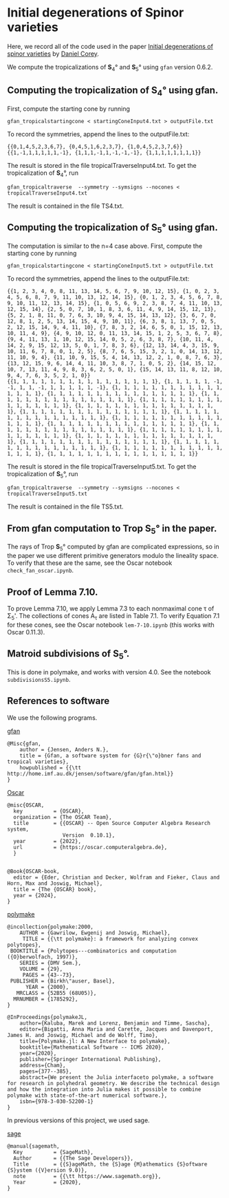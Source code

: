 # Initial degenerations of Spinor varieties

Here, we record all of the code used in the paper <a href="https://arxiv.org/abs/2104.03442">Initial degenerations of spinor varieties</a> by <a href="https://www.danieljcorey.com/">Daniel Corey</a>. 

We compute the tropicalizations of <b>S</b><sub>4</sub>&deg; and <b>S</b><sub>5</sub>&deg; using `gfan` version 0.6.2. 


## Computing the tropicalization of <b>S</b><sub>4</sub>&deg; using  gfan.
First, compute the starting cone by running
```
gfan_tropicalstartingcone < startingConeInput4.txt > outputFile.txt
```
To record the symmetries, append the lines to the outputFile.txt: 
```
{{0,1,4,5,2,3,6,7}, {0,4,5,1,6,2,3,7}, {1,0,4,5,2,3,7,6}}
{{1,-1,1,1,1,1,1,-1}, {1,1,1,-1,1,-1,-1,-1}, {1,1,1,1,1,1,1,1}}
```
The result is stored in the file tropicalTraverseInput4.txt. To get the tropicalization of <b>S</b><sub>4</sub>&deg;, run
```
gfan_tropicaltraverse  --symmetry --symsigns --nocones < tropicalTraverseInput4.txt
```
The result is contained in the file TS4.txt.

## Computing the tropicalization of <b>S</b><sub>5</sub>&deg; using  gfan.
The computation is similar to the n=4 case above. First, compute the starting cone by running
```
gfan_tropicalstartingcone < startingConeInput5.txt > outputFile.txt
```
To record the symmetries, append the lines to the outputFile.txt: 
```
{{1, 2, 3, 4, 0, 8, 11, 13, 14, 5, 6, 7, 9, 10, 12, 15}, {1, 0, 2, 3, 4, 5, 6, 8, 7, 9, 11, 10, 13, 12, 14, 15}, {0, 1, 2, 3, 4, 5, 6, 7, 8, 9, 10, 11, 12, 13, 14, 15}, {1, 0, 5, 6, 9, 2, 3, 8, 7, 4, 11, 10, 13, 12, 15, 14}, {2, 5, 0, 7, 10, 1, 8, 3, 6, 11, 4, 9, 14, 15, 12, 13}, {5, 2, 1, 8, 11, 0, 7, 6, 3, 10, 9, 4, 15, 14, 13, 12}, {3, 6, 7, 0, 12, 8, 1, 2, 5, 13, 14, 15, 4, 9, 10, 11}, {6, 3, 8, 1, 13, 7, 0, 5, 2, 12, 15, 14, 9, 4, 11, 10}, {7, 8, 3, 2, 14, 6, 5, 0, 1, 15, 12, 13, 10, 11, 4, 9}, {4, 9, 10, 12, 0, 11, 13, 14, 15, 1, 2, 5, 3, 6, 7, 8}, {9, 4, 11, 13, 1, 10, 12, 15, 14, 0, 5, 2, 6, 3, 8, 7}, {10, 11, 4, 14, 2, 9, 15, 12, 13, 5, 0, 1, 7, 8, 3, 6}, {12, 13, 14, 4, 3, 15, 9, 10, 11, 6, 7, 8, 0, 1, 2, 5}, {8, 7, 6, 5, 15, 3, 2, 1, 0, 14, 13, 12, 11, 10, 9, 4}, {11, 10, 9, 15, 5, 4, 14, 13, 12, 2, 1, 0, 8, 7, 6, 3}, {13, 12, 15, 9, 6, 14, 4, 11, 10, 3, 8, 7, 1, 0, 5, 2}, {14, 15, 12, 10, 7, 13, 11, 4, 9, 8, 3, 6, 2, 5, 0, 1}, {15, 14, 13, 11, 8, 12, 10, 9, 4, 7, 6, 3, 5, 2, 1, 0}}
{{1, 1, 1, 1, 1, 1, 1, 1, 1, 1, 1, 1, 1, 1, 1, 1}, {1, 1, 1, 1, 1, -1, -1, 1, 1, -1, 1, 1, 1, 1, 1, -1}, {1, 1, 1, 1, 1, 1, 1, 1, 1, 1, 1, 1, 1, 1, 1, 1}, {1, 1, 1, 1, 1, 1, 1, 1, 1, 1, 1, 1, 1, 1, 1, 1}, {1, 1, 1, 1, 1, 1, 1, 1, 1, 1, 1, 1, 1, 1, 1, 1}, {1, 1, 1, 1, 1, 1, 1, 1, 1, 1, 1, 1, 1, 1, 1, 1}, {1, 1, 1, 1, 1, 1, 1, 1, 1, 1, 1, 1, 1, 1, 1, 1}, {1, 1, 1, 1, 1, 1, 1, 1, 1, 1, 1, 1, 1, 1, 1, 1}, {1, 1, 1, 1, 1, 1, 1, 1, 1, 1, 1, 1, 1, 1, 1, 1}, {1, 1, 1, 1, 1, 1, 1, 1, 1, 1, 1, 1, 1, 1, 1, 1}, {1, 1, 1, 1, 1, 1, 1, 1, 1, 1, 1, 1, 1, 1, 1, 1}, {1, 1, 1, 1, 1, 1, 1, 1, 1, 1, 1, 1, 1, 1, 1, 1}, {1, 1, 1, 1, 1, 1, 1, 1, 1, 1, 1, 1, 1, 1, 1, 1}, {1, 1, 1, 1, 1, 1, 1, 1, 1, 1, 1, 1, 1, 1, 1, 1}, {1, 1, 1, 1, 1, 1, 1, 1, 1, 1, 1, 1, 1, 1, 1, 1}, {1, 1, 1, 1, 1, 1, 1, 1, 1, 1, 1, 1, 1, 1, 1, 1}, {1, 1, 1, 1, 1, 1, 1, 1, 1, 1, 1, 1, 1, 1, 1, 1}, {1, 1, 1, 1, 1, 1, 1, 1, 1, 1, 1, 1, 1, 1, 1, 1}}
```
The result is stored in the file tropicalTraverseInput5.txt. To get the tropicalization of <b>S</b><sub>5</sub>&deg;, run
```
gfan_tropicaltraverse  --symmetry --symsigns --nocones < tropicalTraverseInput5.txt
```
The result is contained in the file TS5.txt.

## From gfan computation to Trop <b>S</b><sub>5</sub>&deg; in the paper. 
The rays of Trop <b>S</b><sub>5</sub>&deg; computed by gfan are complicated expressions, so in the paper we use different primitive generators modulo the lineality space. To verify that these are the same, see the Oscar notebook `check_fan_oscar.ipynb`. 

## Proof of Lemma 7.10.
To prove Lemma 7.10, we apply Lemma 7.3 to each nonmaximal cone &tau; of &Sigma;<sub>5</sub>'. The collections of cones A<sub>&tau;</sub> are listed in Table 7.1. To verify Equation 7.1 for these cones, see the Oscar notebook `lem-7-10.ipynb` (this works with Oscar 0.11.3). 

## Matroid subdivisions of <b>S</b><sub>5</sub>&deg;.
This is done in polymake, and works with version 4.0. See the notebook `subdivisionsS5.ipynb`. 

## References to software

We use the following programs. 

<a href="https://users-math.au.dk/jensen/software/gfan/gfan.html">gfan</a>

```
@Misc{gfan,
	author = {Jensen, Anders N.},
	title = {Gfan, a software system for {G}r{\"o}bner fans and tropical varieties},
	howpublished = {{\tt http://home.imf.au.dk/jensen/software/gfan/gfan.html}}
} 
```

<a href="https://www.oscar-system.org/">Oscar</a>

```
@misc{OSCAR,
  key          = {OSCAR},
  organization = {The OSCAR Team},
  title        = {{OSCAR} -- Open Source Computer Algebra Research system,
                  Version  0.10.1},
  year         = {2022},
  url          = {https://oscar.computeralgebra.de},
  }


@Book{OSCAR-book,
  editor = {Eder, Christian and Decker, Wolfram and Fieker, Claus and Horn, Max and Joswig, Michael},
  title = {The {OSCAR} book},
  year = {2024},
}
```

<a href="https://www.polymake.org/doku.php">polymake</a>

```
@incollection{polymake:2000,
    AUTHOR = {Gawrilow, Ewgenij and Joswig, Michael},
     TITLE = {{\tt polymake}: a framework for analyzing convex polytopes},
 BOOKTITLE = {Polytopes---combinatorics and computation ({O}berwolfach, 1997)},
    SERIES = {DMV Sem.},
    VOLUME = {29},
     PAGES = {43--73},
 PUBLISHER = {Birkh\"auser, Basel},
      YEAR = {2000},
   MRCLASS = {52B55 (68U05)},
  MRNUMBER = {1785292},
}  

@InProceedings{polymakeJL,
    author={Kaluba, Marek and Lorenz, Benjamin and Timme, Sascha},
    editor={Bigatti, Anna Maria and Carette, Jacques and Davenport, James H. and Joswig, Michael and de Wolff, Timo},
    title={Polymake.jl: A New Interface to polymake},
    booktitle={Mathematical Software -- ICMS 2020},
    year={2020},
    publisher={Springer International Publishing},
    address={Cham},
    pages={377--385},
    abstract={We present the Julia interfaceto polymake, a software for research in polyhedral geometry. We describe the technical design and how the integration into Julia makes it possible to combine polymake with state-of-the-art numerical software.},
    isbn={978-3-030-52200-1}
}

```  

In previous versions of this project, we used sage.

<a href="https://www.sagemath.org/">sage</a>

```
@manual{sagemath,
  Key          = {SageMath},
  Author       = {{The Sage Developers}},
  Title        = {{S}ageMath, the {S}age {M}athematics {S}oftware {S}ystem ({V}ersion 9.0)},
  note         = {{\tt https://www.sagemath.org}},
  Year         = {2020},
}
```
